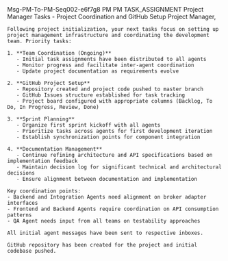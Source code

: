 <message>
  <id>Msg-PM-To-PM-Seq002-e6f7g8</id>
  <sender>PM</sender>
  <recipient>PM</recipient>
  <type>TASK_ASSIGNMENT</type>
  <subject>Project Manager Tasks - Project Coordination and GitHub Setup</subject>
  <content>
    Project Manager,
    
    Following project initialization, your next tasks focus on setting up project management infrastructure and coordinating the development team. Priority tasks:
    
    1. **Team Coordination (Ongoing)**
       - Initial task assignments have been distributed to all agents
       - Monitor progress and facilitate inter-agent coordination
       - Update project documentation as requirements evolve
    
    2. **GitHub Project Setup**
       - Repository created and project code pushed to master branch
       - GitHub Issues structure established for task tracking
       - Project board configured with appropriate columns (Backlog, To Do, In Progress, Review, Done)
    
    3. **Sprint Planning**
       - Organize first sprint kickoff with all agents
       - Prioritize tasks across agents for first development iteration
       - Establish synchronization points for component integration
    
    4. **Documentation Management**
       - Continue refining architecture and API specifications based on implementation feedback
       - Maintain decision log for significant technical and architectural decisions
       - Ensure alignment between documentation and implementation
    
    Key coordination points:
    - Backend and Integration Agents need alignment on broker adapter interfaces
    - Frontend and Backend Agents require coordination on API consumption patterns
    - QA Agent needs input from all teams on testability approaches
    
    All initial agent messages have been sent to respective inboxes.
    
    GitHub repository has been created for the project and initial codebase pushed.
  </content>
</message> 